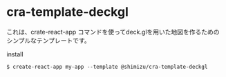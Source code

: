 # cra-template-deckgl

これは、crate-react-app コマンドを使ってdeck.glを用いた地図を作るためのシンプルなテンプレートです。

install
```
$ create-react-app my-app --template @shimizu/cra-template-deckgl
```

